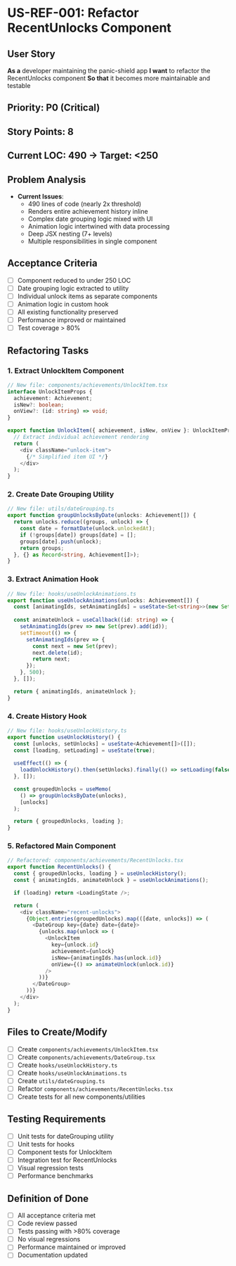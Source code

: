 # US-REF-001: Refactor RecentUnlocks Component

## User Story
**As a** developer maintaining the panic-shield app
**I want** to refactor the RecentUnlocks component
**So that** it becomes more maintainable and testable

## Priority: P0 (Critical)
## Story Points: 8
## Current LOC: 490 → Target: <250

## Problem Analysis
- **Current Issues**:
  - 490 lines of code (nearly 2x threshold)
  - Renders entire achievement history inline
  - Complex date grouping logic mixed with UI
  - Animation logic intertwined with data processing
  - Deep JSX nesting (7+ levels)
  - Multiple responsibilities in single component

## Acceptance Criteria
- [ ] Component reduced to under 250 LOC
- [ ] Date grouping logic extracted to utility
- [ ] Individual unlock items as separate components
- [ ] Animation logic in custom hook
- [ ] All existing functionality preserved
- [ ] Performance improved or maintained
- [ ] Test coverage > 80%

## Refactoring Tasks

### 1. Extract UnlockItem Component
```typescript
// New file: components/achievements/UnlockItem.tsx
interface UnlockItemProps {
  achievement: Achievement;
  isNew?: boolean;
  onView?: (id: string) => void;
}

export function UnlockItem({ achievement, isNew, onView }: UnlockItemProps) {
  // Extract individual achievement rendering
  return (
    <div className="unlock-item">
      {/* Simplified item UI */}
    </div>
  );
}
```

### 2. Create Date Grouping Utility
```typescript
// New file: utils/dateGrouping.ts
export function groupUnlocksByDate(unlocks: Achievement[]) {
  return unlocks.reduce((groups, unlock) => {
    const date = formatDate(unlock.unlockedAt);
    if (!groups[date]) groups[date] = [];
    groups[date].push(unlock);
    return groups;
  }, {} as Record<string, Achievement[]>);
}
```

### 3. Extract Animation Hook
```typescript
// New file: hooks/useUnlockAnimations.ts
export function useUnlockAnimations(unlocks: Achievement[]) {
  const [animatingIds, setAnimatingIds] = useState<Set<string>>(new Set());
  
  const animateUnlock = useCallback((id: string) => {
    setAnimatingIds(prev => new Set(prev).add(id));
    setTimeout(() => {
      setAnimatingIds(prev => {
        const next = new Set(prev);
        next.delete(id);
        return next;
      });
    }, 500);
  }, []);

  return { animatingIds, animateUnlock };
}
```

### 4. Create History Hook
```typescript
// New file: hooks/useUnlockHistory.ts
export function useUnlockHistory() {
  const [unlocks, setUnlocks] = useState<Achievement[]>([]);
  const [loading, setLoading] = useState(true);
  
  useEffect(() => {
    loadUnlockHistory().then(setUnlocks).finally(() => setLoading(false));
  }, []);

  const groupedUnlocks = useMemo(
    () => groupUnlocksByDate(unlocks),
    [unlocks]
  );

  return { groupedUnlocks, loading };
}
```

### 5. Refactored Main Component
```typescript
// Refactored: components/achievements/RecentUnlocks.tsx
export function RecentUnlocks() {
  const { groupedUnlocks, loading } = useUnlockHistory();
  const { animatingIds, animateUnlock } = useUnlockAnimations();

  if (loading) return <LoadingState />;

  return (
    <div className="recent-unlocks">
      {Object.entries(groupedUnlocks).map(([date, unlocks]) => (
        <DateGroup key={date} date={date}>
          {unlocks.map(unlock => (
            <UnlockItem
              key={unlock.id}
              achievement={unlock}
              isNew={animatingIds.has(unlock.id)}
              onView={() => animateUnlock(unlock.id)}
            />
          ))}
        </DateGroup>
      ))}
    </div>
  );
}
```

## Files to Create/Modify
- [ ] Create `components/achievements/UnlockItem.tsx`
- [ ] Create `components/achievements/DateGroup.tsx`
- [ ] Create `hooks/useUnlockHistory.ts`
- [ ] Create `hooks/useUnlockAnimations.ts`
- [ ] Create `utils/dateGrouping.ts`
- [ ] Refactor `components/achievements/RecentUnlocks.tsx`
- [ ] Create tests for all new components/utilities

## Testing Requirements
- [ ] Unit tests for dateGrouping utility
- [ ] Unit tests for hooks
- [ ] Component tests for UnlockItem
- [ ] Integration test for RecentUnlocks
- [ ] Visual regression tests
- [ ] Performance benchmarks

## Definition of Done
- [ ] All acceptance criteria met
- [ ] Code review passed
- [ ] Tests passing with >80% coverage
- [ ] No visual regressions
- [ ] Performance maintained or improved
- [ ] Documentation updated
